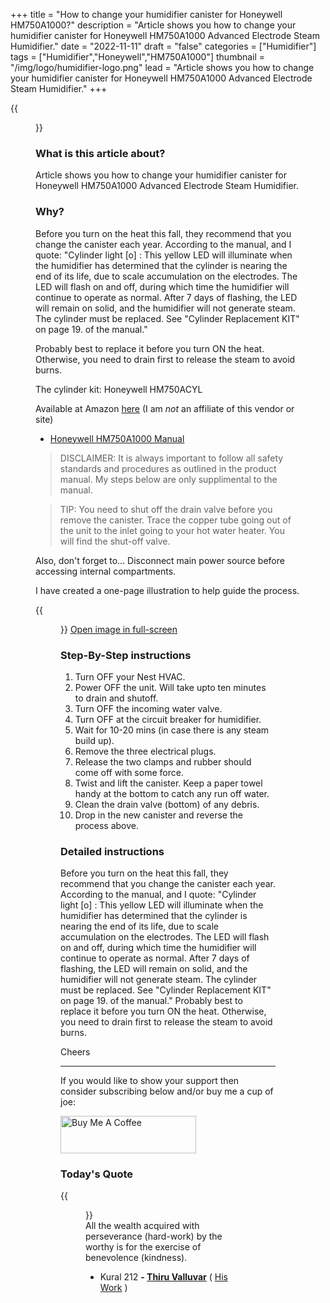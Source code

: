 +++
title = "How to change your humidifier canister for Honeywell HM750A1000?"
description = "Article shows you how to change your humidifier canister for Honeywell HM750A1000 Advanced Electrode Steam Humidifier."
date = "2022-11-11"
draft = "false"
categories = ["Humidifier"]
tags = ["Humidifier","Honeywell","HM750A1000"]
thumbnail = "/img/logo/humidifier-logo.png"
lead = "Article shows you how to change your humidifier canister for Honeywell HM750A1000 Advanced Electrode Steam Humidifier."
+++

{{<figure src="img/unsplash.png" width="100%" class="aligncenter round-img-border imgframe-left-pad" >}}

### What is this article about?

Article shows you how to change your humidifier canister for Honeywell HM750A1000 Advanced Electrode Steam Humidifier.

### Why?

Before you turn on the heat this fall, they recommend that you change the canister each year. According to the manual, and I quote:
"Cylinder light [o] : This yellow LED will illuminate when the humidifier has determined that the cylinder is nearing the end of its life, due to scale accumulation on the electrodes. The LED will flash on and off, during which time the humidifier will continue to operate as normal. After 7 days of flashing, the LED will remain on solid, and the humidifier will not generate steam. The cylinder must be replaced. See "Cylinder Replacement KIT" on page 19. of the manual."

Probably best to replace it before you turn ON the heat. Otherwise, you need to drain first to release the steam to avoid burns.

The cylinder kit: Honeywell HM750ACYL

Available at Amazon <a href="https://a.co/d/b7YnmKi" target="_blank">here</a> (I am _not_ an affiliate of this vendor or site)

- <a href="https://www.manualslib.com/products/Honeywell-Hm750a1000-8855966.html" target="_blank">Honeywell HM750A1000 Manual</a>

> DISCLAIMER: It is always important to follow all safety standards and procedures as outlined in the product manual. My steps below are only supplimental to the manual.

> TIP: You need to shut off the drain valve before you remove the canister. Trace the copper tube going out of the unit to the inlet going to your hot water heater. You will find the shut-off valve.

Also, don't forget to... Disconnect main power source before accessing internal compartments.

I have created a one-page illustration to help guide the process.

{{<figure src="img/How-To-Change-Humidifier-Canister-Honeywell-HM750A1000.png" width="100%" class="aligncenter round-img-border imgframe-left-pad" >}}
<a href="img/How-To-Change-Humidifier-Canister-Honeywell-HM750A1000.png" target="_blank">Open image in full-screen</a>

### Step-By-Step instructions

1. Turn OFF your Nest HVAC.
2. Power OFF the unit. Will take upto ten minutes to drain and shutoff.
3. Turn OFF the incoming water valve.
4. Turn OFF at the circuit breaker for humidifier.
5. Wait for 10-20 mins (in case there is any steam build up).
6. Remove the three electrical plugs.
7. Release the two clamps and rubber should come off with some force.
8. Twist and lift the canister. Keep a paper towel handy at the bottom to catch any run off water.
9. Clean the drain valve (bottom) of any debris.
10. Drop in the new canister and reverse the process above.

### Detailed instructions

Before you turn on the heat this fall, they recommend that you change the canister each year. According to the manual, and I quote:
"Cylinder light [o] : This yellow LED will illuminate when the humidifier has determined that the cylinder is nearing the end of its life, due to scale accumulation on the electrodes. The LED will flash on and off, during which time the humidifier will continue to operate as normal. After 7 days of flashing, the LED will remain on solid, and the humidifier will not generate steam. The cylinder must be replaced. See "Cylinder Replacement KIT" on page 19. of the manual."
Probably best to replace it before you turn ON the heat. Otherwise, you need to drain first to release the steam to avoid burns.

Cheers

<hr>

If you would like to show your support then consider subscribing below and/or buy me a cup of joe:

<a href="https://www.buymeacoffee.com/vguhesan" target="_blank"><img src="https://cdn.buymeacoffee.com/buttons/v2/default-yellow.png" alt="Buy Me A Coffee" style="height: 60px !important;width: 217px !important;" ></a>

### Today's Quote

{{<figure src="/img/logo/thiruvalluvar.png" caption="" width="100" class="alignleft round-img-border imgframe-left-pad" >}}
<br/>
All the wealth acquired with perseverance (hard-work) by the worthy is for the exercise of benevolence (kindness).<br/>

- Kural 212
  **- <a href="https://en.wikipedia.org/wiki/Thiruvalluvar" target="_blank">Thiru Valluvar</a>** ( <a href="https://en.wikipedia.org/wiki/Kural" target="_blank">His Work</a> )

&nbsp;
